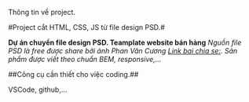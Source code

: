 Thông tin về project.

#Project cắt HTML, CSS, JS từ file design PSD.#

**Dự án chuyển file design PSD. Teamplate website bán hàng**
*Nguồn file PSD là free được share bởi ảnh Phan Văn Cương [Link bai chia se:](http://laptrinh.unitop.vn/tang-file-psd-giao-dien-website-mien-phi/). Sản phẩm được viết theo chuẩn BEM, responsive,...*

##Công cụ cần thiết cho việc coding.##

VSCode, github,...